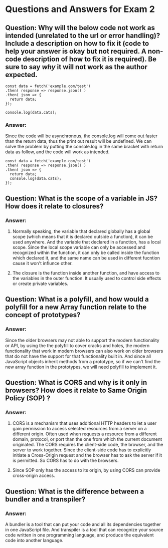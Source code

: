 # Questions and Answers for Exam 2

## Question: Why will the below code not work as intended (unrelated to the url or error handling)?  Include a description on how to fix it (code to help your answer is okay but not required.  A non-code description of how to fix it is required).  Be sure to say _why_ it will not work as the author expected.

```
const data = fetch('example.com/test')
.then( response => response.json() )
.then( json => { 
  return data;
});

console.log(data.cats);
```
### Answer:
 
Since the code will be asynchronous, the console.log will come out faster than the return data, thus the print out result will be undefined. We can solve the problem by putting the console.log in the same bracket with return data as follow, and the code will work as intended.

```
const data = fetch('example.com/test')
.then( response => response.json() )
.then( json => { 
  return data;
  console.log(data.cats);
});
```


## Question: What is the scope of a variable in JS?  How does it relate to closures? 

### Answer: 
 
1. Normally speaking, the variable that declared globally has a global scope (which means that it is declared outside a function), it can be used anywhere. And the variable that declared in a function, has a local scope. Since the local scope variable can only be accessed and recognized within the function, it can only be called inside the function which declared it, and the same name can be used in different fucntion cause it won't influnce other.

2. The closure is the function inside another function, and have access to the variables in the outer function. It usually used to control side effects or create private variables.


## Question: What is a polyfill, and how would a polyfill for a new Array function relate to the concept of prototypes? 

### Answer:

Since the older browsers may not able to support the modern functionality or API, by using the the polyfill to cover cracks and holes, the modern functionality that work in modern browsers can also work on older browsers that do not have the support for that functionality built in. 
And since all JavaScript objects inherit methods from a prototype, so if we can't find the new array function in the prototypes, we will need polyfill to implement it.


## Question: What is CORS and why is it only in browsers?  How does it relate to Same Origin Policy (SOP) ?

### Answer: 

1. CORS is a mechanism that uses additional HTTP headers to let a user gain permission to access selected resources from a server on a different origin. Often used when requests a resource from a different domain, protocol, or port than the one from which the current document originated. The CORS requires the client-side code, the browser, and the server to work together. Since the client-side code has to explicitly initiate a Cross-Origin request and the browser has to ask the server if it is permitted. So CORS has to do with the browsers.

2. Since SOP only has the access to its origin, by using CORS can provide cross-origin access.



## Question: What is the difference between a bundler and a transpiler?

### Answer:

A bundler is a tool that can put your code and all its dependencies together in one JavaScript file. And transpiler is a tool that can recognize your source code written in one programming language, and produce the equivalent code into another language.

